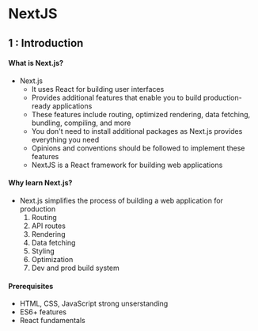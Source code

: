 # NextJS

## 1 : Introduction

#### What is Next.js?
- Next.js
  - It uses React for building user interfaces
  - Provides additional features that enable you to build production-ready applications
  - These features include routing, optimized rendering, data fetching, bundling, compiling, and more
  - You don't need to install additional packages as Next.js provides everything you need
  - Opinions and conventions should be followed to implement these features
  - NextJS is a React framework for building web applications

#### Why learn Next.js?
- Next.js simplifies the process of building a web application for production
  1. Routing
  2. API routes
  3. Rendering
  4. Data fetching
  5. Styling
  6. Optimization
  7. Dev and prod build system

#### Prerequisites
- HTML, CSS, JavaScript strong unserstanding
- ES6+ features
- React fundamentals